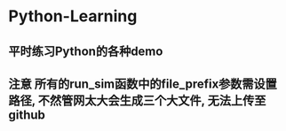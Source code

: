 # Python-Learning

## 平时练习Python的各种demo

##  注意 所有的run_sim函数中的file_prefix参数需设置路径, 不然管网太大会生成三个大文件, 无法上传至github